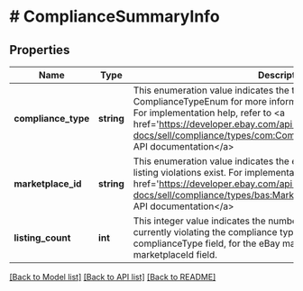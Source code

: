 # # ComplianceSummaryInfo

## Properties

Name | Type | Description | Notes
------------ | ------------- | ------------- | -------------
**compliance_type** | **string** | This enumeration value indicates the type of compliance. See ComplianceTypeEnum for more information on each compliance type. For implementation help, refer to &lt;a href&#x3D;&#39;https://developer.ebay.com/api-docs/sell/compliance/types/com:ComplianceTypeEnum&#39;&gt;eBay API documentation&lt;/a&gt; | [optional]
**marketplace_id** | **string** | This enumeration value indicates the eBay marketplace where the listing violations exist. For implementation help, refer to &lt;a href&#x3D;&#39;https://developer.ebay.com/api-docs/sell/compliance/types/bas:MarketplaceIdEnum&#39;&gt;eBay API documentation&lt;/a&gt; | [optional]
**listing_count** | **int** | This integer value indicates the number of eBay listings that are currently violating the compliance type indicated in the complianceType field, for the eBay marketplace indicated in the marketplaceId field. | [optional]

[[Back to Model list]](../../README.md#models) [[Back to API list]](../../README.md#endpoints) [[Back to README]](../../README.md)
